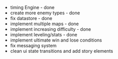* timing Engine - done
* create more enemy types - done
* fix datastore - done
* implement multiple maps - done
* implement increasing difficulty - done
* implement leveling/stats - done
* implement ultimate win and lose conditions
* fix messaging system
* clean ui state transitions and add story elements
